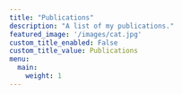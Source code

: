 ```yaml
---
title: "Publications"
description: "A list of my publications."
featured_image: '/images/cat.jpg'
custom_title_enabled: False
custom_title_value: Publications
menu:
  main:
    weight: 1
---
```

<!-- {{< figure src="/images/back.jpg" title="Illustration from Victor Hugo et son temps (1881)" >}}
_The Hunchback of Notre-Dame_ (French: _Notre-Dame de Paris_) is a French Romantic/Gothic novel by Victor Hugo, published in 1831. The original French title refers to Notre Dame Cathedral, on which the story is centered. English translator Frederic Shoberl named the novel The Hunchback of Notre Dame in 1833 because at the time, Gothic novels were more popular than Romance novels in England. The story is set in Paris, France in the Late Middle Ages, during the reign of Louis XI. -->
